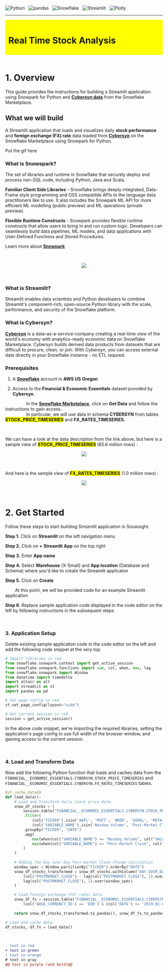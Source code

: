 <br>

![Python](https://a11ybadges.com/badge?logo=python) &nbsp; ![pandas](https://a11ybadges.com/badge?logo=pandas) &nbsp; ![Snowflake](https://a11ybadges.com/badge?logo=snowflake) &nbsp; ![Streamlit](https://a11ybadges.com/badge?logo=streamlit) &nbsp; ![Plotly](https://a11ybadges.com/badge?logo=plotly)

---

<div style="padding: 10px; background-color: yellow">

# Real Time Stock Analysis

</div>

<br>

# 1. Overview

This guide provides the instructions for building a Streamlit application using Snowpark for Python and <strong><span style="color: blue;">[Cybersyn data](https://app.cybersyn.com/data_catalog/)</span></strong> from the Snowflake Marketplace.

## What we will build

A Streamlit application that loads and visualizes daily <strong>stock performance</strong> and <strong>foreign exchange (FX) rate</strong> data loaded from <strong><span style="color: blue;">[Cybersyn](https://app.snowflake.com/marketplace/listing/GZTSZAS2KF7/cybersyn-financial-economic-essentials)</span></strong> on the Snowflake Marketplace using Snowpark for Python.

Put the gif here

### What is Snowspark?

The set of libraries and runtime in Snowflake that securely deploy and process non-SQL code, including Python, Java and Scala.

<strong>Familiar Client Side Libraries</strong> - Snowflake brings deeply integrated, Data-Frame style programming and OSS compatible APIs to the language data practitioners like to use. It also includes the Snowpark ML API for more efficient ML modelling (public preview) and ML operations (private preview).

<strong>Flexible Runtime Constructs</strong> - Snowpark provides flexible runtime constructs that allow users to bring in and run custom logic. Developers can seamlessly build data pipelines, ML models, and data applications with User-Defined Functions and Stored Procedures.

Learn more about <strong><span style="color: blue;">[Snowpark](https://snowflake.com/en/data-cloud/snowpark/)</span></strong>

<br>

<p align="center">
  <img src="Media/Snowpark Workflow.PNG">
</p>

<br>

### What is Streamlit?

Streamlit enables data scientists and Python developers to combine Streamlit's component-rich, open-source Python library with the scale, performance, and security of the Snowflake platform.


### What is Cybersyn?

<strong><span style="color: blue;">[Cybersyn](https://app.cybersyn.com/data_catalog/)</span></strong> is a data-as-a-service-company creating a real-time view of the world's economy with analytics-ready economic data on Snowflake Marketplace. Cybersyn builds derived data products from datasets that are difficult to procure, clean, or join. With Cybersyn, you can access external data directly in your Snowflake instance - no ETL requred.

### Prerequisites

1. A <strong><span style="color: blue;">[Snowflake](https://www.snowflake.com/en/)</span></strong> account in <strong>AWS US Oregon</strong>

2. Access to the <strong>Financial & Economic Essentials</strong> dataset provided by <strong>Cybersyn</strong>.

       
&nbsp;&nbsp;&nbsp;&nbsp;&nbsp;&nbsp;&nbsp;&nbsp;&nbsp;&nbsp;&nbsp;&nbsp;&nbsp;&nbsp;&nbsp;&nbsp;&nbsp;In the <strong><span style="color: blue;">[ Snowflake Marketplace](https://app.snowflake.com/marketplace/listing/GZTSZAS2KF7/cybersyn-financial-economic-essentials)</span></strong>, click on <strong>Get Data</strong> and follow the instructions to gain access. <br>
&nbsp;&nbsp;&nbsp;&nbsp;&nbsp;&nbsp;&nbsp;&nbsp;&nbsp;&nbsp;&nbsp;&nbsp;&nbsp;&nbsp;&nbsp;&nbsp;&nbsp;In particular, we will use data in schema <strong>CYBERSYN</strong> from tables <strong><span style="background-color: yellow">STOCK_PRICE_TIMESERIES</span></strong> and <strong>FX_RATES_TIMESERIES</strong>.

<br>

We can have a look at the data description from the link above, but here is a sample view of <strong><span style="background-color: yellow">STOCK_PRICE_TIMESERIES</span></strong> (65.6 million rows) :

<p align="center">
  <img src="Media/Sample Data View - stock price.PNG">
</p>

<br>

And here is the sample view of <strong><span style="background-color: yellow">FX_RATES_TIMESERIES</span></strong> (1.0 million rows) :

<p align="center">
  <img src="Media/Sample Data View - FX Rates Timeseries.PNG">
</p>

<br>

# 2. Get Started

Follow these steps to start building Streamlit application in Snowsight.

<strong>Step 1.</strong> Click on <strong>Streamlit</strong> on the left navigation menu

<strong>Step 2.</strong> Click on <strong>+ Streamlit App</strong> on the top right

<strong>Step 3.</strong> Enter <strong>App name</strong>

<strong>Step 4.</strong> Select <strong>Warehouse</strong> (X-Small) and <strong>App location</strong> (Database and Schema) where you'd like to create the Streamlit applicaton

<strong>Step 5.</strong> Click on <strong>Create</strong>

&nbsp;&nbsp;&nbsp;&nbsp;&nbsp;&nbsp;&nbsp;&nbsp;At this point, we will be provided code for an example Streamlit application

<strong>Step 6.</strong> Replace sample application code displayed in the code editor on the left by following instructions in the subsequent steps

<br>

### 3. Application Setup

Delete existing sample application code in the code editor on the left and add the following code snippet at the very top.


```python
# Import libraries in red
from snowflake.snowpark.context import get_active_session
from snowflake.snowpark.functions import sum, col, when, max, lag
from snowflake.snowpark import Window
from datetime import timedelta
import altair as alt
import streamlit as st
import pandas as pd

# Set page config in red
st.set_page_config(layout="wide")

# Get current session in red
session = get_active_session()
```

In the above code snippet, we're importing the required libraries, setting the application's page config to use full width of the browser window, and gaining access to the current session.

<br>

### 4. Load and Transform Data

Now add the following Python function that loads and caches data from the <code style="color : name_color">FINANCIAL__ECONOMIC_ESSENTIALS.CYBERSYN.STOCK_PRICE_TIMESERIES</code> and 
<code style="color : name_color">FINANCIAL__ECONOMIC_ESSENTIALS.CYBERSYN.FX_RATES_TIMESERIES</code> tables.

```python
@st.cache_data()
def load_data():
    # Load and transform daily stock price data.
    snow_df_stocks = (
        session.table("FINANCIAL__ECONOMIC_ESSENTIALS.CYBERSYN.STOCK_PRICE_TIMESERIES")
        .filter(
            (col('TICKER').isin('AAPL', 'MSFT', 'AMZN', 'GOOGL', 'META', 'TSLA', 'NVDA')) & 
            (col('VARIABLE_NAME').isin('Nasdaq Volume', 'Post-Market Close')))
        .groupBy("TICKER", "DATE")
        .agg(
            max(when(col("VARIABLE_NAME") == "Nasdaq Volume", col("VALUE"))).alias("NASDAQ_VOLUME"),
            max(when(col("VARIABLE_NAME") == "Post-Market Close", col("VALUE"))).alias("POSTMARKET_CLOSE")
        )
    )
    
    # Adding the Day over Day Post-market Close Change calculation
    window_spec = Window.partitionBy("TICKER").orderBy("DATE")
    snow_df_stocks_transformed = snow_df_stocks.withColumn("DAY_OVER_DAY_CHANGE", 
        (col("POSTMARKET_CLOSE") - lag(col("POSTMARKET_CLOSE"), 1).over(window_spec)) /
        lag(col("POSTMARKET_CLOSE"), 1).over(window_spec)
    )

    # Load foreign exchange (FX) rates data.
    snow_df_fx = session.table("FINANCIAL__ECONOMIC_ESSENTIALS.CYBERSYN.FX_RATES_TIMESERIES").filter(
        (col('BASE_CURRENCY_ID') == 'EUR') & (col('DATE') >= '2019-01-01')).with_column_renamed('VARIABLE_NAME','EXCHANGE_RATE')
    
    return snow_df_stocks_transformed.to_pandas(), snow_df_fx.to_pandas()

# Load and cache data
df_stocks, df_fx = load_data()
```


<br>

```diff
- text in red
+ text in green
! text in orange
# text in gray
@@ text in purple (and bold)@@
```

<br>




<br>


